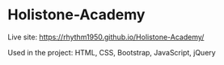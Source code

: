 # Holistone-Academy

Live site: https://rhythm1950.github.io/Holistone-Academy/

Used in the project: HTML, CSS, Bootstrap, JavaScript, jQuery

